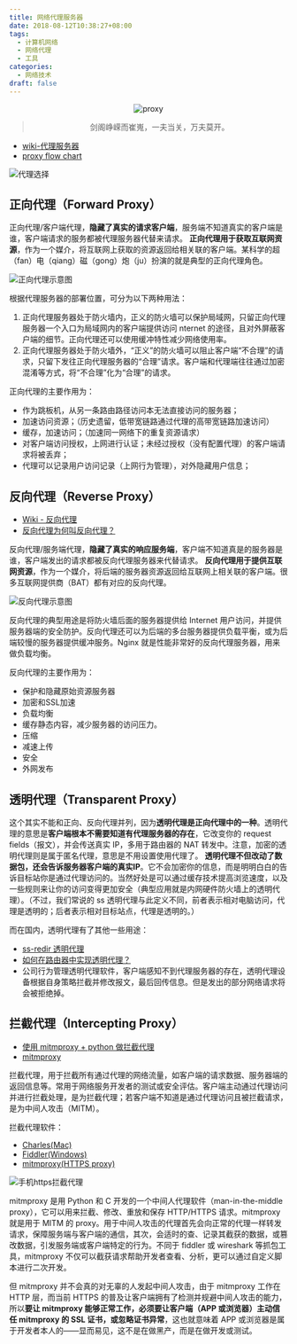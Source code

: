 ```yaml
---
title: 网络代理服务器
date: 2018-08-12T10:38:27+08:00
tags:
  - 计算机网络
  - 网络代理
  - 工具
categories:
  - 网络技术
draft: false
---
```



<div align=center>
<!--<img src="https://ws3.sinaimg.cn/large/0069RVTdgy1fu6qzkm6gmj30hs06fdgz.jpg" alt='proxy'/>-->
<img src="https://image.seanxp.com/proxy-server/0.jpg" alt='proxy'/>
<blockquote class="blockquote-center">剑阁峥嵘而崔嵬，一夫当关，万夫莫开。
</blockquote>
</div>

<!--more-->

* [wiki-代理服务器](https://www.wikiwand.com/zh/%E4%BB%A3%E7%90%86%E6%9C%8D%E5%8A%A1%E5%99%A8)
* [proxy flow chart](https://docs.mitmproxy.org/stable/concepts-modes/)

<!--![代理选择](https://ws4.sinaimg.cn/large/0069RVTdgy1fu6rqoy6qtj312o0sgwg5.jpg)-->
![代理选择](https://image.seanxp.com/proxy-server/1.jpg)

## 正向代理（Forward Proxy）
正向代理/客户端代理，**隐藏了真实的请求客户端**，服务端不知道真实的客户端是谁，客户端请求的服务都被代理服务器代替来请求。
**正向代理用于获取互联网资源**，作为一个媒介，将互联网上获取的资源返回给相关联的客户端。某科学的超（fan）电（qiang）磁（gong）炮（ju）扮演的就是典型的正向代理角色。

<!--![正向代理示意图](https://ws2.sinaimg.cn/large/0069RVTdgy1fu6qazmkmhj30zk0dcwg2.jpg)-->
![正向代理示意图](https://image.seanxp.com/proxy-server/2.jpg)

根据代理服务器的部署位置，可分为以下两种用法：
1. 正向代理服务器处于防火墙内，正义的防火墙可以保护局域网，只留正向代理服务器一个入口为局域网内的客户端提供访问 nternet 的途径，且对外屏蔽客户端的细节。正向代理还可以使用缓冲特性减少网络使用率。
2. 正向代理服务器处于防火墙外，“正义”的防火墙可以阻止客户端“不合理”的请求，只留下发往正向代理服务器的“合理”请求。客户端和代理端往往通过加密混淆等方式，将“不合理”化为“合理”的请求。

正向代理的主要作用为：
* 作为跳板机，从另一条路由路径访问本无法直接访问的服务器；
* 加速访问资源；（历史遗留，低带宽链路通过代理的高带宽链路加速访问）
* 缓存，加速访问；（加速同一网络下的重复资源请求）
* 对客户端访问授权，上网进行认证；未经过授权（没有配置代理）的客户端请求将被丢弃；
* 代理可以记录用户访问记录（上网行为管理），对外隐藏用户信息；

## 反向代理（Reverse Proxy）
* [Wiki - 反向代理](https://www.wikiwand.com/zh-hans/%E5%8F%8D%E5%90%91%E4%BB%A3%E7%90%86)
* [反向代理为何叫反向代理？](https://www.zhihu.com/question/24723688)

反向代理/服务端代理，**隐藏了真实的响应服务端**，客户端不知道真是的服务器是谁，客户端发出的请求都被反向代理服务器来代替请求。
**反向代理用于提供互联网资源**，作为一个媒介，将后端的服务器资源返回给互联网上相关联的客户端。很多互联网提供商（BAT）都有对应的反向代理。

<!--![反向代理示意图](https://ws2.sinaimg.cn/large/0069RVTdgy1fu6qyf7scxj30xc0cijss.jpg)-->
![反向代理示意图](https://image.seanxp.com/proxy-server/3.jpg)

反向代理的典型用途是将防火墙后面的服务器提供给 Internet 用户访问，并提供服务器端的安全防护。反向代理还可以为后端的多台服务器提供负载平衡，或为后端较慢的服务器提供缓冲服务。Nginx 就是性能非常好的反向代理服务器，用来做负载均衡。

反向代理的主要作用为：
* 保护和隐藏原始资源服务器
* 加密和SSL加速
* 负载均衡
* 缓存静态内容，减少服务器的访问压力。
* 压缩
* 减速上传
* 安全
* 外网发布

## 透明代理（Transparent Proxy）

这个其实不能和正向、反向代理并列，因为**透明代理是正向代理中的一种**。透明代理的意思是**客户端根本不需要知道有代理服务器的存在**，它改变你的 request fields（报文），并会传送真实 IP，多用于路由器的 NAT 转发中。注意，加密的透明代理则是属于匿名代理，意思是不用设置使用代理了。
**透明代理不但改动了数据包，还会告诉服务器客户端的真实IP**。它不会加密你的信息，而是明明白白的告诉目标站你是通过代理访问的。当然好处是可以通过缓存技术提高浏览速度，以及一些规则来让你的访问变得更加安全（典型应用就是内网硬件防火墙上的透明代理）。（不过，我们常说的 ss 透明代理与此定义不同，前者表示相对电脑访问，代理是透明的；后者表示相对目标站点，代理是透明的。）

而在国内，透明代理有了其他一些用途：
* [ss-redir 透明代理](https://www.zfl9.com/ss-redir.html)
* [如何在路由器中实现透明代理？](https://gist.github.com/snakevil/8a34d6fbdf2a64f2c753)
* 公司行为管理透明代理软件，客户端感知不到代理服务器的存在，透明代理设备根据自身策略拦截并修改报文，最后回传信息。但是发出的部分网络请求将会被拒绝掉。

## 拦截代理（Intercepting Proxy）
* [使用 mitmproxy + python 做拦截代理](https://blog.wolfogre.com/posts/usage-of-mitmproxy/)
* [mitmproxy](https://mitmproxy.org/)

拦截代理，用于拦截所有通过代理的网络流量，如客户端的请求数据、服务器端的返回信息等。常用于网络服务开发者的测试或安全评估。客户端主动通过代理访问并进行拦截处理，是为拦截代理；若客户端不知道是通过代理访问且被拦截请求，是为中间人攻击（MITM）。

拦截代理软件：
* [Charles(Mac)](https://www.charlesproxy.com/)
* [Fiddler(Windows)](https://www.telerik.com/fiddler)
* [mitmproxy(HTTPS proxy)](https://mitmproxy.org/)

<!--![手机https拦截代理](https://ws1.sinaimg.cn/large/0069RVTdgy1fu6sm9q0u3j30hq0dbgm7.jpg)-->
![手机https拦截代理](https://image.seanxp.com/proxy-server/4.jpg)

mitmproxy 是用 Python 和 C 开发的一个中间人代理软件（man-in-the-middle proxy），它可以用来拦截、修改、重放和保存 HTTP/HTTPS 请求。mitmproxy 就是用于 MITM 的 proxy。用于中间人攻击的代理首先会向正常的代理一样转发请求，保障服务端与客户端的通信，其次，会适时的查、记录其截获的数据，或篡改数据，引发服务端或客户端特定的行为。不同于 fiddler 或 wireshark 等抓包工具，mitmproxy 不仅可以截获请求帮助开发者查看、分析，更可以通过自定义脚本进行二次开发。

但 mitmproxy 并不会真的对无辜的人发起中间人攻击，由于 mitmproxy 工作在 HTTP 层，而当前 HTTPS 的普及让客户端拥有了检测并规避中间人攻击的能力，所以**要让 mitmproxy 能够正常工作，必须要让客户端（APP 或浏览器）主动信任 mitmproxy 的 SSL 证书，或忽略证书异常**，这也就意味着 APP 或浏览器是属于开发者本人的——显而易见，这不是在做黑产，而是在做开发或测试。


